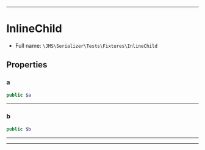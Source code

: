 ***

# InlineChild

* Full name: `\JMS\Serializer\Tests\Fixtures\InlineChild`

## Properties

### a

```php
public $a
```

***

### b

```php
public $b
```

***



***

